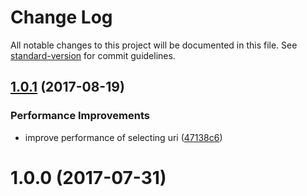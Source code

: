 # Change Log

All notable changes to this project will be documented in this file. See [standard-version](https://github.com/conventional-changelog/standard-version) for commit guidelines.

<a name="1.0.1"></a>
## [1.0.1](https://github.com/susurri/nautilus_save_tabs/compare/v1.0.0...v1.0.1) (2017-08-19)


### Performance Improvements

* improve performance of selecting uri ([47138c6](https://github.com/susurri/nautilus_save_tabs/commit/47138c6))



<a name="1.0.0"></a>
# 1.0.0 (2017-07-31)
